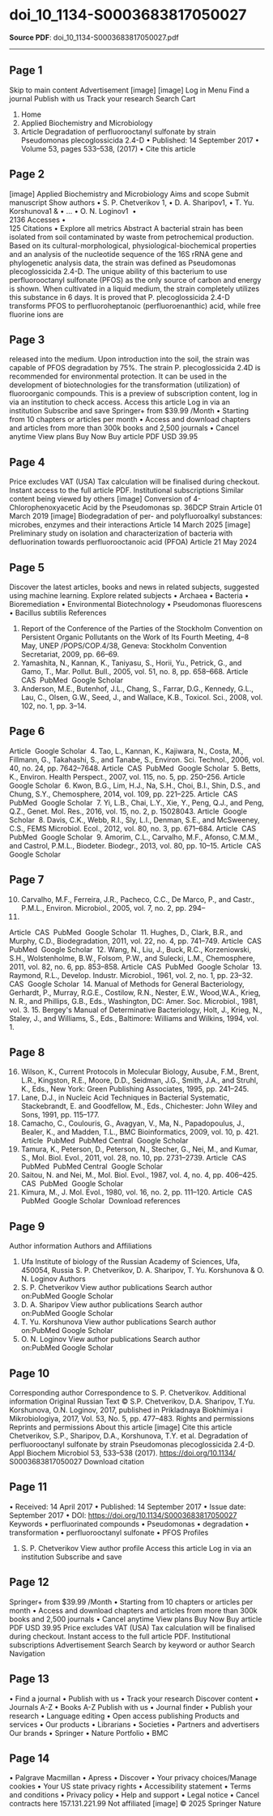# doi_10_1134-S0003683817050027

**Source PDF**: doi_10_1134-S0003683817050027.pdf

---

## Page 1

Skip to main content
Advertisement
[image]
[image]
Log in
Menu
Find a journal Publish with us Track your research
Search
 Cart
1. Home 
2. Applied Biochemistry and Microbiology 
3. Article
Degradation of perfluorooctanyl
sulfonate by strain Pseudomonas
plecoglossicida 2.4-D
•  Published: 14 September 2017
•  Volume 53, pages 533–538, (2017)
•  Cite this article

## Page 2

[image] Applied Biochemistry and Microbiology Aims and scope 
Submit manuscript 
Show authors
•  S. P. Chetverikov
1,
•  D. A. Sharipov1,
•  T. Yu. Korshunova1 &
•  …
•  O. N. Loginov1 
•  
2136 Accesses
•  
125 Citations
•  Explore all metrics 
Abstract
A bacterial strain has been isolated from soil contaminated by waste
from petrochemical production. Based on its cultural-morphological,
physiological-biochemical properties and an analysis of the nucleotide
sequence of the 16S rRNA gene and phylogenetic analysis data, the
strain was defined as Pseudomonas plecoglossicida 2.4-D. The unique
ability of this bacterium to use perfluorooctanyl sulfonate (PFOS) as the
only source of carbon and energy is shown. When cultivated in a liquid
medium, the strain completely utilizes this substance in 6 days. It is
proved that P. plecoglossicida 2.4-D transforms PFOS to
perfluoroheptanoic (perfluoroenanthic) acid, while free fluorine ions are

## Page 3

released into the medium. Upon introduction into the soil, the strain was
capable of PFOS degradation by 75%. The strain P. plecoglossicida 2.4D is recommended for environmental protection. It can be used in the
development of biotechnologies for the transformation (utilization) of
fluoroorganic compounds.
 This is a preview of subscription content, log in via an institution 
to check access.
Access this article
Log in via an institution 
Subscribe and save
 Springer+
from $39.99 /Month
•  Starting from 10 chapters or articles per month
•  Access and download chapters and articles from more than 300k
books and 2,500 journals
•  Cancel anytime
View plans 
Buy Now
Buy article PDF USD 39.95

## Page 4

Price excludes VAT (USA)
Tax calculation will be finalised during checkout.
Instant access to the full article PDF.
Institutional subscriptions 
Similar content being viewed by others
[image]
Conversion of 4-Chlorophenoxyacetic Acid by the
Pseudomonas sp. 36DCP Strain
Article 01 March 2019
[image]
Biodegradation of per- and polyfluoroalkyl substances:
microbes, enzymes and their interactions
Article 14 March 2025
[image]
Preliminary study on isolation and characterization of
bacteria with defluorination towards perfluorooctanoic
acid (PFOA)
Article 21 May 2024

## Page 5

Discover the latest articles, books and news in related subjects,
suggested using machine learning.
Explore related subjects
•  Archaea
•  Bacteria
•  Bioremediation
•  Environmental Biotechnology
•  Pseudomonas fluorescens
•  Bacillus subtilis
References
1. Report of the Conference of the Parties of the Stockholm
Convention on Persistent Organic Pollutants on the Work of Its
Fourth Meeting, 4–8 May, UNEP /POPS/COP.4/38, Geneva:
Stockholm Convention Secretariat, 2009, pp. 66–69.
2. Yamashita, N., Kannan, K., Taniyasu, S., Horii, Yu., Petrick, G.,
and Gamo, T., Mar. Pollut. Bull., 2005, vol. 51, no. 8, pp. 658–668.
Article  CAS  PubMed  Google Scholar 
3. Anderson, M.E., Butenhof, J.L., Chang, S., Farrar, D.G., Kennedy,
G.L., Lau, C., Olsen, G.W., Seed, J., and Wallace, K.B., Toxicol.
Sci., 2008, vol. 102, no. 1, pp. 3–14.

## Page 6

Article  Google Scholar 
4. Tao, L., Kannan, K., Kajiwara, N., Costa, M., Fillmann, G.,
Takahashi, S., and Tanabe, S., Environ. Sci. Technol., 2006, vol.
40, no. 24, pp. 7642–7648.
Article  CAS  PubMed  Google Scholar 
5. Betts, K., Environ. Health Perspect., 2007, vol. 115, no. 5, pp.
250–256.
Article  Google Scholar 
6. Kwon, B.G., Lim, H.J., Na, S.H., Choi, B.I., Shin, D.S., and Chung,
S.Y., Chemosphere, 2014, vol. 109, pp. 221–225.
Article  CAS  PubMed  Google Scholar 
7. Yi, L.B., Chai, L.Y., Xie, Y., Peng, Q.J., and Peng, Q.Z., Genet.
Mol. Res., 2016, vol. 15, no. 2, p. 15028043.
Article  Google Scholar 
8. Davis, C.K., Webb, R.I., Sly, L.I., Denman, S.E., and McSweeney,
C.S., FEMS Microbiol. Ecol., 2012, vol. 80, no. 3, pp. 671–684.
Article  CAS  PubMed  Google Scholar 
9. Amorim, C.L., Carvalho, M.F., Afonso, C.M.M., and Castrol,
P.M.L., Biodeter. Biodegr., 2013, vol. 80, pp. 10–15.
Article  CAS  Google Scholar

## Page 7

10. Carvalho, M.F., Ferreira, J.R., Pacheco, C.C., De Marco, P., and
Castr., P.M.L., Environ. Microbiol., 2005, vol. 7, no. 2, pp. 294–
298.
Article  CAS  PubMed  Google Scholar 
11. Hughes, D., Clark, B.R., and Murphy, C.D., Biodegradation, 2011,
vol. 22, no. 4, pp. 741–749.
Article  CAS  PubMed  Google Scholar 
12. Wang, N., Liu, J., Buck, R.C., Korzeniowski, S.H., Wolstenholme,
B.W., Folsom, P.W., and Sulecki, L.M., Chemosphere, 2011, vol.
82, no. 6, pp. 853–858.
Article  CAS  PubMed  Google Scholar 
13. Raymond, R.L., Develop. Industr. Microbiol., 1961, vol. 2, no. 1,
pp. 23–32.
CAS  Google Scholar 
14. Manual of Methods for General Bacteriology, Gerhardt, P., Murray,
R.G.E., Costilow, R.N., Nester, E.W., Wood,W.A., Krieg, N. R.,
and Phillips, G.B., Eds., Washington, DC: Amer. Soc. Microbiol.,
1981, vol. 3.
15. Bergey's Manual of Determinative Bacteriology, Holt, J., Krieg, N.,
Staley, J., and Williams, S., Eds., Baltimore: Williams and Wilkins,
1994, vol. 1.

## Page 8

16. Wilson, K., Current Protocols in Molecular Biology, Ausube, F.M.,
Brent, L.R., Kingston, R.E., Moore, D.D., Seidman, J.G., Smith,
J.A., and Struhl, K., Eds., New York: Green Publishing Associates,
1995, pp. 241–245.
17. Lane, D.J., in Nucleic Acid Techniques in Bacterial Systematic,
Stackebrandt, E. and Goodfellow, M., Eds., Chichester: John Wiley
and Sons, 1991, pp. 115–177.
18. Camacho, C., Coulouris, G., Avagyan, V., Ma, N., Papadopoulus,
J., Bealer, K., and Madden, T.L., BMC Bioinformatics, 2009, vol.
10, p. 421.
Article  PubMed  PubMed Central  Google Scholar 
19. Tamura, K., Peterson, D., Peterson, N., Stecher, G., Nei, M., and
Kumar, S., Mol. Biol. Evol., 2011, vol. 28, no. 10, pp. 2731–2739.
Article  CAS  PubMed  PubMed Central  Google Scholar 
20. Saitou, N. and Nei, M., Mol. Biol. Evol., 1987, vol. 4, no. 4, pp.
406–425.
CAS  PubMed  Google Scholar 
21. Kimura, M., J. Mol. Evol., 1980, vol. 16, no. 2, pp. 111–120.
Article  CAS  PubMed  Google Scholar 
Download references

## Page 9

Author information
Authors and Affiliations
1. Ufa Institute of biology of the Russian Academy of Sciences, Ufa,
450054, Russia
S. P. Chetverikov, D. A. Sharipov, T. Yu. Korshunova & O. N.
Loginov
Authors
1. S. P. Chetverikov
View author publications
Search author on:PubMed Google Scholar
2. D. A. Sharipov
View author publications
Search author on:PubMed Google Scholar
3. T. Yu. Korshunova
View author publications
Search author on:PubMed Google Scholar
4. O. N. Loginov
View author publications
Search author on:PubMed Google Scholar

## Page 10

Corresponding author
Correspondence to S. P. Chetverikov.
Additional information
Original Russian Text © S.P. Chetverikov, D.A. Sharipov, T.Yu.
Korshunova, O.N. Loginov, 2017, published in Prikladnaya Biokhimiya i
Mikrobiologiya, 2017, Vol. 53, No. 5, pp. 477–483.
Rights and permissions
Reprints and permissions
About this article
[image]
Cite this article
Chetverikov, S.P., Sharipov, D.A., Korshunova, T.Y. et al. Degradation of
perfluorooctanyl sulfonate by strain Pseudomonas plecoglossicida 2.4-D.
Appl Biochem Microbiol 53, 533–538 (2017). https://doi.org/10.1134/
S0003683817050027
Download citation

## Page 11

•  Received: 14 April 2017
•  Published: 14 September 2017
•  Issue date: September 2017
•  DOI: https://doi.org/10.1134/S0003683817050027
Keywords
•  perfluorinated compounds
•  Pseudomonas
•  degradation
•  transformation
•  perfluorooctanyl sulfonate
•  PFOS
Profiles
1. S. P. Chetverikov 
View author profile
Access this article
Log in via an institution 
Subscribe and save

## Page 12

Springer+
from $39.99 /Month
•  Starting from 10 chapters or articles per month
•  Access and download chapters and articles from more than 300k
books and 2,500 journals
•  Cancel anytime
View plans 
Buy Now
Buy article PDF USD 39.95
Price excludes VAT (USA)
Tax calculation will be finalised during checkout.
Instant access to the full article PDF.
Institutional subscriptions 
Advertisement
Search
Search by keyword or author
 Search
Navigation

## Page 13

•  Find a journal
•  Publish with us
•  Track your research
Discover content
•  Journals A-Z
•  Books A-Z
Publish with us
•  Journal finder
•  Publish your research
•  Language editing
•  Open access publishing
Products and services
•  Our products
•  Librarians
•  Societies
•  Partners and advertisers
Our brands
•  Springer
•  Nature Portfolio
•  BMC

## Page 14

•  Palgrave Macmillan
•  Apress
•  Discover
•  Your privacy choices/Manage cookies
•  Your US state privacy rights
•  Accessibility statement
•  Terms and conditions
•  Privacy policy
•  Help and support
•  Legal notice
•  Cancel contracts here
157.131.221.99
Not affiliated
[image]
© 2025 Springer Nature

